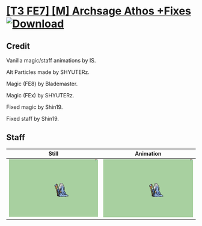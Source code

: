 # [\[T3 FE7\] \[M\] Archsage Athos +Fixes](./) [![Download](https://img.shields.io/badge/Download--red?style=social&logo=github)](https://minhaskamal.github.io/DownGit/#/home?url=https://github.com/Klokinator/FE-Repo/tree/main/Battle%20Animations%2FMagi%20-%20Nature-Type%2F%5BT3%20FE7%5D%20%5BM%5D%20Archsage%20Athos%20%2BFixes%2F7.%20Staff)

## Credit

Vanilla magic/staff animations by IS.

Alt Particles made by SHYUTERz.

Magic (FE8) by Blademaster.

Magic (FEx) by SHYUTERz.

Fixed magic by Shin19.

Fixed staff by Shin19.

## Staff

| Still | Animation |
| :---: | :-------: |
| ![Staff still](./Staff_000.png) | ![Staff animation](./Staff.gif) |
